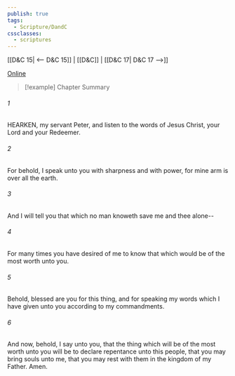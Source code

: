 ```yaml
---
publish: true
tags:
  - Scripture/DandC
cssclasses:
  - scriptures
---
```

[[D&C 15| <-- D&C 15]] | [[D&C]] | [[D&C 17| D&C 17 -->]]

[Online](https://churchofjesuschrist.org/study/scriptures/dc-testament/dc/16?lang=eng)

>[!example] Chapter Summary
>
###### 1
HEARKEN, my servant Peter, and listen to the words of Jesus Christ, your Lord and your Redeemer.
###### 2
For behold, I speak unto you with sharpness and with power, for mine arm is over all the earth.
###### 3
And I will tell you that which no man knoweth save me and thee alone--
###### 4
For many times you have desired of me to know that which would be of the most worth unto you.
###### 5
Behold, blessed are you for this thing, and for speaking my words which I have given unto you according to my commandments.
###### 6
And now, behold, I say unto you, that the thing which will be of the most worth unto you will be to declare repentance unto this people, that you may bring souls unto me, that you may rest with them in the kingdom of my Father. Amen.




